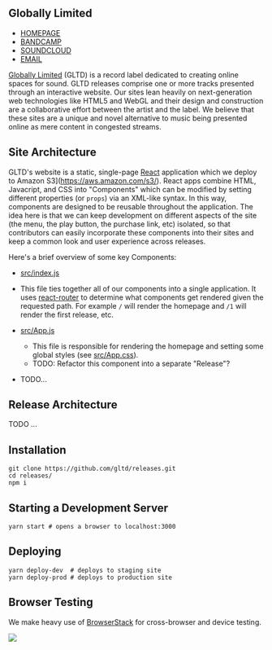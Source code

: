 ## Globally Limited

- [HOMEPAGE](https://globally.ltd)
- [BANDCAMP](https://gltd.bandcamp.com)
- [SOUNDCLOUD](https://soundcloud.com)
- [EMAIL](mailto:dev[at]globally[dot]ltd)

[Globally Limited](https://globally.ltd) (GLTD) is a record label dedicated to creating online spaces for sound. GLTD releases comprise one or more tracks presented through an interactive website. Our sites lean heavily on next-generation web technologies like HTML5 and WebGL and their design and construction are a collaborative effort between the artist and the label. We believe that these sites are a unique and novel alternative to music being presented online as mere content in congested streams.

## Site Architecture

GLTD's website is a static, single-page [React](https://reactjs.org/) application which we deploy to Amazon S3](https://aws.amazon.com/s3/). React apps combine HTML, Javacript, and CSS into "Components" which can be modified by setting different properties (or `props`) via an XML-like syntax. In this way, components are designed to be reusable throughout the application. The idea here is that we can keep development on different aspects of the site (the menu, the play button, the purchase link, etc) isolated, so that contributors can easily incorporate these components into their sites and keep a common look and user experience across releases.

Here's a brief overview of some key Components:

-  [src/index.js](src/index.js)
  * This file ties together all of our components into a single application. It uses [react-router](https://github.com/ReactTraining/react-router) to determine what components get rendered given the requested path. For example `/` will render the homepage and `/1` will render the first release, etc.

- [src/App.js](src.App.js)
  * This file is responsible for rendering the homepage and setting some global styles (see [src/App.css](src/App.css)).
  * TODO: Refactor this component into a separate "Release"?

- TODO...

## Release Architecture

TODO ...

## Installation

```
git clone https://github.com/gltd/releases.git
cd releases/
npm i
```

## Starting a Development Server
```
yarn start # opens a browser to localhost:3000
```

## Deploying

```
yarn deploy-dev  # deploys to staging site
yarn deploy-prod # deploys to production site
```

## Browser Testing

We make heavy use of [BrowserStack](https://browserstack.com) for cross-browser and device testing.

<a href="https://www.browserstack.com/" target="_blank">
  <img src="public/assets/browser-stack-logo.png"/>
</a>
